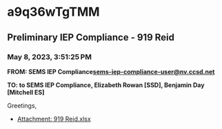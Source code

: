 # a9q36wTgTMM
## Preliminary IEP Compliance - 919 Reid
### May 8, 2023, 3:51:25 PM
**FROM: SEMS IEP Compliance<sems-iep-compliance-user@nv.ccsd.net>**

**TO: to SEMS IEP Compliance, Elizabeth Rowan [SSD], Benjamin Day [Mitchell ES]**


Greetings, 





* [Attachment: 919 Reid.xlsx](a9q36wTgTMM-attachment-1.xlsx)
